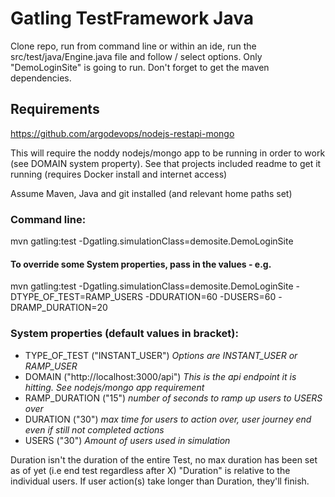 Gatling TestFramework Java
====
Clone repo, run from command line or within an ide, run the src/test/java/Engine.java file and follow / select options.
Only "DemoLoginSite" is going to run.
Don't forget to get the maven dependencies.

## Requirements
https://github.com/argodevops/nodejs-restapi-mongo

This will require the noddy nodejs/mongo app to be running in order to work (see DOMAIN system property). 
See that projects included readme to get it running (requires Docker install and internet access)

Assume Maven, Java and git installed (and relevant home paths set)

### Command line:
mvn gatling:test -Dgatling.simulationClass=demosite.DemoLoginSite

#### To override some System properties, pass in the values - e.g.
mvn gatling:test -Dgatling.simulationClass=demosite.DemoLoginSite -DTYPE_OF_TEST=RAMP_USERS -DDURATION=60 -DUSERS=60 -DRAMP_DURATION=20

### System properties (default values in bracket):
- TYPE_OF_TEST  ("INSTANT_USER") *Options are INSTANT_USER or RAMP_USER*
- DOMAIN    ("http://localhost:3000/api") *This is the api endpoint it is hitting. See nodejs/mongo app requirement*
- RAMP_DURATION  ("15") *number of seconds to ramp up users to USERS over*
- DURATION ("30") *max time for users to action over, user journey end even if still not completed actions*
- USERS ("30") *Amount of users used in simulation*

Duration isn't the duration of the entire Test, no max duration has been set as of yet (i.e end test regardless after X)
"Duration" is relative to the individual users. If user action(s) take longer than Duration, they'll finish.